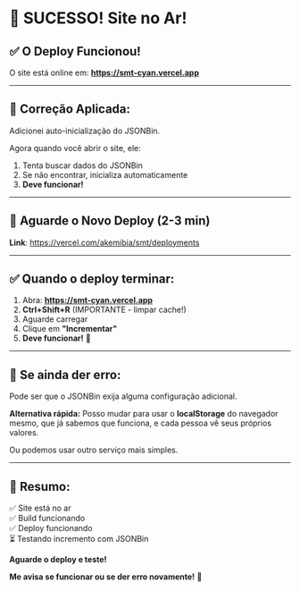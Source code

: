 # 🎉 SUCESSO! Site no Ar!

## ✅ O Deploy Funcionou!

O site está online em: **https://smt-cyan.vercel.app**

---

## 🔧 Correção Aplicada:

Adicionei auto-inicialização do JSONBin.

Agora quando você abrir o site, ele:
1. Tenta buscar dados do JSONBin
2. Se não encontrar, inicializa automaticamente
3. **Deve funcionar!**

---

## 🔄 Aguarde o Novo Deploy (2-3 min)

**Link**: https://vercel.com/akemibia/smt/deployments

---

## ✅ Quando o deploy terminar:

1. Abra: **https://smt-cyan.vercel.app**
2. **Ctrl+Shift+R** (IMPORTANTE - limpar cache!)
3. Aguarde carregar
4. Clique em **"Incrementar"**
5. **Deve funcionar!** 🎉

---

## 📝 Se ainda der erro:

Pode ser que o JSONBin exija alguma configuração adicional.

**Alternativa rápida:** Posso mudar para usar o **localStorage** do navegador mesmo, que já sabemos que funciona, e cada pessoa vê seus próprios valores.

Ou podemos usar outro serviço mais simples.

---

## 🎯 Resumo:

✅ Site está no ar  
✅ Build funcionando  
✅ Deploy funcionando  
⏳ Testando incremento com JSONBin  

**Aguarde o deploy e teste!**

**Me avisa se funcionar ou se der erro novamente!** 🚀

